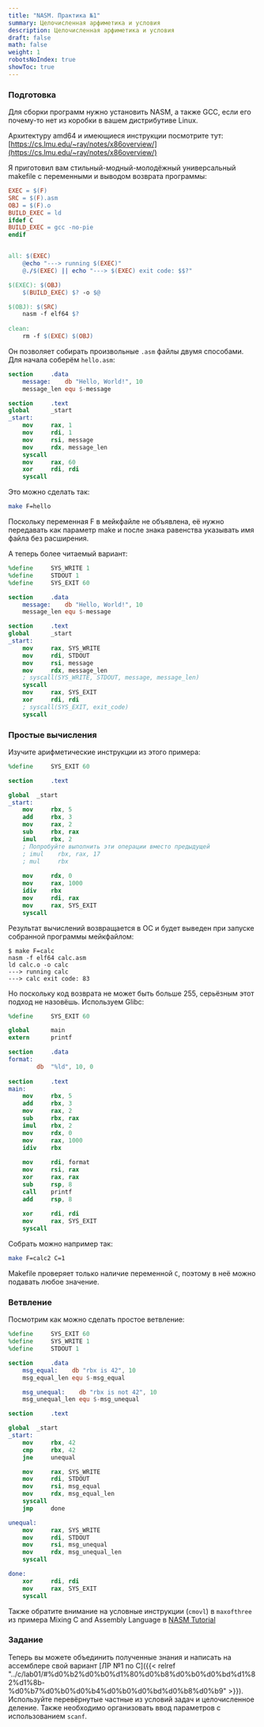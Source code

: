 ```yaml
---
title: "NASM. Практика №1"
summary: Целочисленная арфиметика и условия
description: Целочисленная арфиметика и условия
draft: false
math: false
weight: 1
robotsNoIndex: true
showToc: true
---
```


### Подготовка 

Для сборки программ нужно установить NASM, а также GCC, если его почему-то нет из коробки в вашем дистрибутиве Linux.

Архитектуру amd64 и имеющиеся инструкции посмотрите тут: [https://cs.lmu.edu/~ray/notes/x86overview/](https://cs.lmu.edu/~ray/notes/x86overview/)

Я приготовил вам стильный-модный-молодёжный универсальный makefile с переменными и выводом возврата программы:

```makefile
EXEC = $(F)
SRC = $(F).asm
OBJ = $(F).o
BUILD_EXEC = ld
ifdef C
BUILD_EXEC = gcc -no-pie
endif


all: $(EXEC)
	@echo "---> running $(EXEC)"
	@./$(EXEC) || echo "---> $(EXEC) exit code: $$?"

$(EXEC): $(OBJ)
	$(BUILD_EXEC) $? -o $@

$(OBJ): $(SRC)
	nasm -f elf64 $?
	
clean:
	rm -f $(EXEC) $(OBJ)
```
Он позволяет собирать произвольные `.asm` файлы двумя способами. Для начала соберём `hello.asm`:

```nasm
section     .data
    message:    db "Hello, World!", 10
    message_len equ $-message

section     .text
global      _start
_start:
    mov     rax, 1
    mov     rdi, 1
    mov     rsi, message
    mov     rdx, message_len
    syscall
    mov     rax, 60
    xor     rdi, rdi
    syscall
```
Это можно сделать так:
```bash
make F=hello
```
Поскольку переменная F в мейкфайле не объявлена, её нужно передавать как параметр make и после знака равенства указывать имя файла без расширения.

А теперь более читаемый вариант:
```nasm
%define     SYS_WRITE 1
%define     STDOUT 1
%define     SYS_EXIT 60

section     .data
    message:    db "Hello, World!", 10
    message_len equ $-message

section     .text
global      _start
_start:
    mov     rax, SYS_WRITE
    mov     rdi, STDOUT
    mov     rsi, message
    mov     rdx, message_len
    ; syscall(SYS_WRITE, STDOUT, message, message_len)
    syscall
    mov     rax, SYS_EXIT
    xor     rdi, rdi
    ; syscall(SYS_EXIT, exit_code)
    syscall
```

### Простые вычисления

Изучите арифметические инструкции из этого примера:

```nasm
%define     SYS_EXIT 60

section     .text

global  _start
_start:
    mov     rbx, 5
    add     rbx, 3
    mov     rax, 2
    sub     rbx, rax
    imul    rbx, 2
    ; Попробуйте выполнить эти операции вместо предыдущей
    ; imul    rbx, rax, 17
    ; mul     rbx
   
    mov     rdx, 0
    mov     rax, 1000
    idiv    rbx
    mov     rdi, rax
    mov     rax, SYS_EXIT
    syscall
```

Результат вычислений возвращается в ОС и будет выведен при запуске собранной программы мейкфайлом:
```
$ make F=calc
nasm -f elf64 calc.asm
ld calc.o -o calc
---> running calc
---> calc exit code: 83
```

Но поскольку код возврата не может быть больше 255, серьёзным этот подход не назовёшь. Используем Glibc:

```nasm
%define     SYS_EXIT 60

global      main
extern      printf

section     .data
format:
        db  "%ld", 10, 0
        
section     .text
main:
    mov     rbx, 5
    add     rbx, 3
    mov     rax, 2
    sub     rbx, rax
    imul    rbx, 2
    mov     rdx, 0
    mov     rax, 1000
    idiv    rbx
    
    mov     rdi, format
    mov     rsi, rax
    xor     rax, rax
    sub     rsp, 8
    call    printf
    add     rsp, 8
    
    xor     rdi, rdi
    mov     rax, SYS_EXIT
    syscall
```

Собрать можно например так:
```bash
make F=calc2 C=1
```
Makefile проверяет только наличие переменной `C`, поэтому в неё можно подавать любое значение.

### Ветвление

Посмотрим как можно сделать простое ветвление:

```nasm
%define     SYS_EXIT 60
%define     SYS_WRITE 1
%define     STDOUT 1

section     .data
    msg_equal:    db "rbx is 42", 10
    msg_equal_len equ $-msg_equal

    msg_unequal:    db "rbx is not 42", 10
    msg_unequal_len equ $-msg_unequal

section     .text

global  _start
_start:
    mov     rbx, 42
    cmp     rbx, 42
    jne     unequal

    mov     rax, SYS_WRITE
    mov     rdi, STDOUT
    mov     rsi, msg_equal
    mov     rdx, msg_equal_len
    syscall
    jmp     done

unequal:
    mov     rax, SYS_WRITE
    mov     rdi, STDOUT
    mov     rsi, msg_unequal
    mov     rdx, msg_unequal_len
    syscall

done:
    xor     rdi, rdi
    mov     rax, SYS_EXIT
    syscall
```

Также обратите внимание на условные инструкции (`cmovl`) в `maxofthree` из примера Mixing C and Assembly Language в [NASM Tutorial](https://cs.lmu.edu/~ray/notes/nasmtutorial/)



### Задание

Теперь вы можете объединить полученные знания и написать на ассемблере свой вариант [ЛР №1 по C]({{< relref "../c/lab01/#%d0%b2%d0%b0%d1%80%d0%b8%d0%b0%d0%bd%d1%82%d1%8b-%d0%b7%d0%b0%d0%b4%d0%b0%d0%bd%d0%b8%d0%b9" >}}). Используйте  перевёрнутые частные из условий задач и целочисленное деление. Также необходимо организовать ввод параметров с использованием `scanf`.
